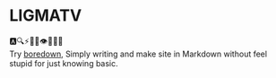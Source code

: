 # LIGMATV

🅰️🔍⚡💯🐥👁️🎨📝➗  
Try [boredown](https://github.com/LIGMATV/boredown), Simply writing and make site in Markdown without feel stupid for just knowing basic.
